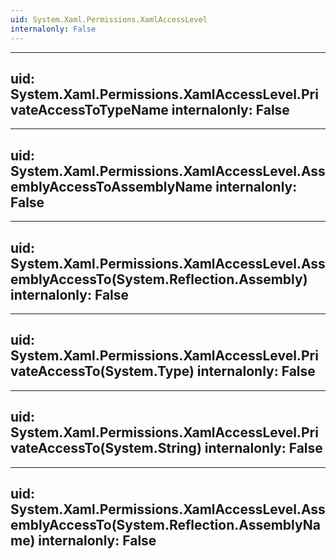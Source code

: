 ```yaml
---
uid: System.Xaml.Permissions.XamlAccessLevel
internalonly: False
---
```


---
uid: System.Xaml.Permissions.XamlAccessLevel.PrivateAccessToTypeName
internalonly: False
---

---
uid: System.Xaml.Permissions.XamlAccessLevel.AssemblyAccessToAssemblyName
internalonly: False
---

---
uid: System.Xaml.Permissions.XamlAccessLevel.AssemblyAccessTo(System.Reflection.Assembly)
internalonly: False
---

---
uid: System.Xaml.Permissions.XamlAccessLevel.PrivateAccessTo(System.Type)
internalonly: False
---

---
uid: System.Xaml.Permissions.XamlAccessLevel.PrivateAccessTo(System.String)
internalonly: False
---

---
uid: System.Xaml.Permissions.XamlAccessLevel.AssemblyAccessTo(System.Reflection.AssemblyName)
internalonly: False
---
